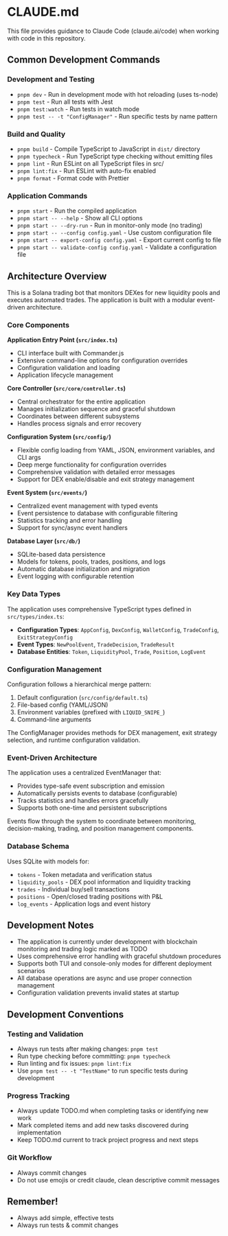 # CLAUDE.md

This file provides guidance to Claude Code (claude.ai/code) when working with code in this repository.

## Common Development Commands

### Development and Testing
- `pnpm dev` - Run in development mode with hot reloading (uses ts-node)
- `pnpm test` - Run all tests with Jest
- `pnpm test:watch` - Run tests in watch mode
- `pnpm test -- -t "ConfigManager"` - Run specific tests by name pattern

### Build and Quality
- `pnpm build` - Compile TypeScript to JavaScript in `dist/` directory
- `pnpm typecheck` - Run TypeScript type checking without emitting files
- `pnpm lint` - Run ESLint on all TypeScript files in src/
- `pnpm lint:fix` - Run ESLint with auto-fix enabled
- `pnpm format` - Format code with Prettier

### Application Commands
- `pnpm start` - Run the compiled application
- `pnpm start -- --help` - Show all CLI options
- `pnpm start -- --dry-run` - Run in monitor-only mode (no trading)
- `pnpm start -- --config config.yaml` - Use custom configuration file
- `pnpm start -- export-config config.yaml` - Export current config to file
- `pnpm start -- validate-config config.yaml` - Validate a configuration file

## Architecture Overview

This is a Solana trading bot that monitors DEXes for new liquidity pools and executes automated trades. The application is built with a modular event-driven architecture.

### Core Components

**Application Entry Point (`src/index.ts`)**
- CLI interface built with Commander.js
- Extensive command-line options for configuration overrides
- Configuration validation and loading
- Application lifecycle management

**Core Controller (`src/core/controller.ts`)**
- Central orchestrator for the entire application
- Manages initialization sequence and graceful shutdown
- Coordinates between different subsystems
- Handles process signals and error recovery

**Configuration System (`src/config/`)**
- Flexible config loading from YAML, JSON, environment variables, and CLI args
- Deep merge functionality for configuration overrides
- Comprehensive validation with detailed error messages
- Support for DEX enable/disable and exit strategy management

**Event System (`src/events/`)**
- Centralized event management with typed events
- Event persistence to database with configurable filtering
- Statistics tracking and error handling
- Support for sync/async event handlers

**Database Layer (`src/db/`)**
- SQLite-based data persistence
- Models for tokens, pools, trades, positions, and logs
- Automatic database initialization and migration
- Event logging with configurable retention

### Key Data Types

The application uses comprehensive TypeScript types defined in `src/types/index.ts`:

- **Configuration Types**: `AppConfig`, `DexConfig`, `WalletConfig`, `TradeConfig`, `ExitStrategyConfig`
- **Event Types**: `NewPoolEvent`, `TradeDecision`, `TradeResult`
- **Database Entities**: `Token`, `LiquidityPool`, `Trade`, `Position`, `LogEvent`

### Configuration Management

Configuration follows a hierarchical merge pattern:
1. Default configuration (`src/config/default.ts`)
2. File-based config (YAML/JSON)
3. Environment variables (prefixed with `LIQUID_SNIPE_`)
4. Command-line arguments

The ConfigManager provides methods for DEX management, exit strategy selection, and runtime configuration validation.

### Event-Driven Architecture

The application uses a centralized EventManager that:
- Provides type-safe event subscription and emission
- Automatically persists events to database (configurable)
- Tracks statistics and handles errors gracefully
- Supports both one-time and persistent subscriptions

Events flow through the system to coordinate between monitoring, decision-making, trading, and position management components.

### Database Schema

Uses SQLite with models for:
- `tokens` - Token metadata and verification status
- `liquidity_pools` - DEX pool information and liquidity tracking
- `trades` - Individual buy/sell transactions
- `positions` - Open/closed trading positions with P&L
- `log_events` - Application logs and event history

## Development Notes

- The application is currently under development with blockchain monitoring and trading logic marked as TODO
- Uses comprehensive error handling with graceful shutdown procedures
- Supports both TUI and console-only modes for different deployment scenarios
- All database operations are async and use proper connection management
- Configuration validation prevents invalid states at startup

## Development Conventions

### Testing and Validation
- Always run tests after making changes: `pnpm test`
- Run type checking before committing: `pnpm typecheck`
- Run linting and fix issues: `pnpm lint:fix`
- Use `pnpm test -- -t "TestName"` to run specific tests during development

### Progress Tracking
- Always update TODO.md when completing tasks or identifying new work
- Mark completed items and add new tasks discovered during implementation
- Keep TODO.md current to track project progress and next steps

### Git Workflow
- Always commit changes
- Do not use emojis or credit claude, clean descriptive commit messages

## Remember!
- Always add simple, effective tests
- Always run tests & commit changes
